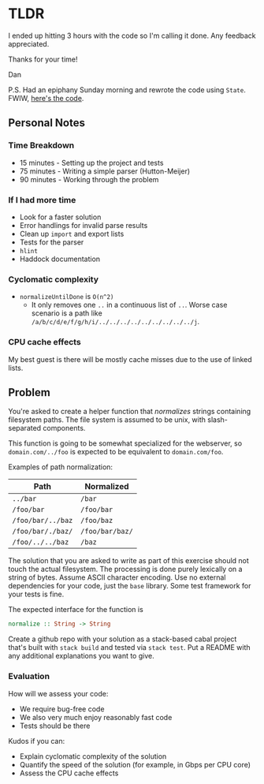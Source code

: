 # TLDR

I ended up hitting 3 hours with the code so I'm calling it done. Any feedback
appreciated.

Thanks for your time!

Dan

P.S. Had an epiphany Sunday morning and rewrote the code using `State`. FWIW, [here's the code](https://github.com/danclien/tldr/tree/state).

## Personal Notes

### Time Breakdown
* 15 minutes - Setting up the project and tests
* 75 minutes - Writing a simple parser (Hutton-Meijer)
* 90 minutes - Working through the problem

### If I had more time
* Look for a faster solution
* Error handlings for invalid parse results
* Clean up `import` and export lists
* Tests for the parser
* `hlint`
* Haddock documentation

### Cyclomatic complexity
* `normalizeUntilDone` is `O(n^2)`
  * It only removes one `..` in a continuous list of `..`. Worse case scenario is a path like ``/a/b/c/d/e/f/g/h/i/../../../../../../../../../j``.

### CPU cache effects
My best guest is there will be mostly cache misses due to the use of linked
lists.

## Problem

You're asked to create a helper function that _normalizes_ strings containing
filesystem paths. The file system is assumed to be unix, with slash-separated
components.

This function is going to be somewhat specialized for the webserver, so
`domain.com/../foo` is expected to be equivalent to `domain.com/foo`.

Examples of path normalization:

| Path              | Normalized        |
|-------------------|-------------------|
| `../bar`          | `/bar`            |
| `/foo/bar`        | `/foo/bar`        |
| `/foo/bar/../baz` | `/foo/baz`        |
| `/foo/bar/./baz/` | `/foo/bar/baz/`   |
| `/foo/../../baz`  | `/baz`            |

The solution that you are asked to write as part of this exercise should not
touch the actual filesystem.
The processing is done purely lexically on a string of bytes.
Assume ASCII character encoding.
Use no external dependencies for your code, just the `base` library. Some test
framework for your tests is fine.

The expected interface for the function is

```haskell
normalize :: String -> String
```

Create a github repo with your solution as a stack-based cabal project that's
built with `stack build` and tested via `stack test`. Put a README with any
additional explanations you want to give.

### Evaluation

How will we assess your code:

 * We require bug-free code
 * We also very much enjoy reasonably fast code
 * Tests should be there

Kudos if you can:
 * Explain cyclomatic complexity of the solution
 * Quantify the speed of the solution (for example, in Gbps per CPU core)
 * Assess the CPU cache effects
